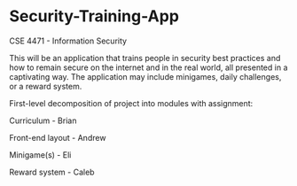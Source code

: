 # Security-Training-App
CSE 4471 - Information Security

This will be an application that trains people in security best practices and how to remain secure on the internet and in the real world, all presented in a captivating way. The application may include minigames, daily challenges, or a reward system.


First-level decomposition of project into modules with assignment:

Curriculum - Brian

Front-end layout - Andrew

Minigame(s) - Eli

Reward system - Caleb


